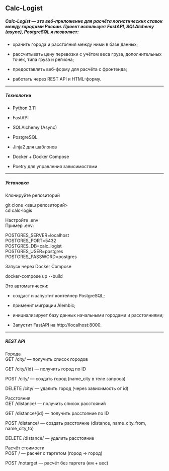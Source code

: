 ## Calc-Logist
##### Calc-Logist — это веб-приложение для расчёта логистических ставок между городами России. Проект использует FastAPI, SQLAlchemy (async), PostgreSQL и позволяет:

- хранить города и расстояния между ними в базе данных;

- рассчитывать цену перевозки с учётом веса груза, дополнительных точек, типа груза и региона;

- предоставлять веб-форму для расчёта с фронтенда;

- работать через REST API и HTML-форму.
_____
##### Технологии
- Python 3.11

- FastAPI

- SQLAlchemy (Async)

- PostgreSQL

- Jinja2 для шаблонов

- Docker + Docker Compose

- Poetry для управления зависимостями
_____
##### Установка
Клонируйте репозиторий

git clone <ваш репозиторий>\
cd calc-logis

Настройте .env\
Пример .env:

POSTGRES_SERVER=localhost\
POSTGRES_PORT=5432\
POSTGRES_DB=calc_logist\
POSTGRES_USER=postgres\
POSTGRES_PASSWORD=postgres


Запуск через Docker Compose

docker-compose up --build


Это автоматически:
- создаст и запустит контейнер PostgreSQL;

- применит миграции Alembic;

- инициализирует базу данных начальными городами и расстояниями;

- Запустит FastAPI на http://localhost:8000.
 _____

##### REST API

Города\
GET /city/ — получить список городов

GET /city/{id} — получить город по ID

POST /city/ — создать город (name_city в теле запроса)

DELETE /city/ — удалить город (через зависимость от id)

Расстояния\
GET /distance/ — получить список расстояний

GET /distance/{id} — получить расстояние по ID

POST /distance/ — создать расстояние (distance, name_city_from, name_city_to)

DELETE /distance/ — удалить расстояние

Расчёт стоимости\
POST / — расчёт с таргетом (город → город)

POST /notarget — расчёт без таргета (км + вес)